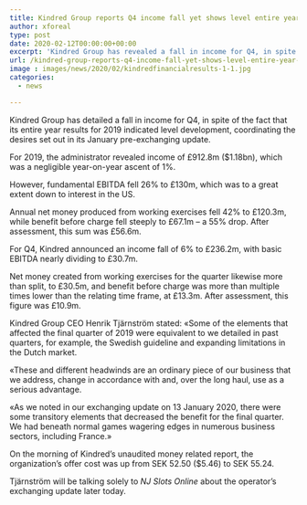 ```yaml
---
title: Kindred Group reports Q4 income fall yet shows level entire year growth
author: xforeal 
type: post
date: 2020-02-12T00:00:00+00:00
excerpt: 'Kindred Group has revealed a fall in income for Q4, in spite of the fact that its entire year results for 2019 indicated level development, coordinating the desires set out in its January pre-exchanging update '
url: /kindred-group-reports-q4-income-fall-yet-shows-level-entire-year-growth/
image : images/news/2020/02/kindredfinancialresults-1-1.jpg
categories:
  - news

---
```

Kindred Group has detailed a fall in income for Q4, in spite of the fact that its entire year results for 2019 indicated level development, coordinating the desires set out in its January pre-exchanging update.

For 2019, the administrator revealed income of &pound;912.8m ($1.18bn), which was a negligible year-on-year ascent of 1&percnt;.

However, fundamental EBITDA fell 26&percnt; to &pound;130m, which was to a great extent down to interest in the US.

Annual net money produced from working exercises fell 42&percnt; to &pound;120.3m, while benefit before charge fell steeply to &pound;67.1m &ndash; a 55&percnt; drop. After assessment, this sum was &pound;56.6m.

For Q4, Kindred announced an income fall of 6&percnt; to &pound;236.2m, with basic EBITDA nearly dividing to &pound;30.7m.

Net money created from working exercises for the quarter likewise more than split, to &pound;30.5m, and benefit before charge was more than multiple times lower than the relating time frame, at &pound;13.3m. After assessment, this figure was &pound;10.9m.

Kindred Group CEO Henrik Tj&auml;rnstr&ouml;m stated: &#171;Some of the elements that affected the final quarter of 2019 were equivalent to we detailed in past quarters, for example, the Swedish guideline and expanding limitations in the Dutch market.

&#171;These and different headwinds are an ordinary piece of our business that we address, change in accordance with and, over the long haul, use as a serious advantage.

&#171;As we noted in our exchanging update on 13 January 2020, there were some transitory elements that decreased the benefit for the final quarter. We had beneath normal games wagering edges in numerous business sectors, including France.&#187;

On the morning of Kindred&#8217;s unaudited money related report, the organization&#8217;s offer cost was up from SEK 52.50 ($5.46) to SEK 55.24.

Tj&auml;rnstr&ouml;m will be talking solely to _NJ Slots Online_ about the operator&rsquo;s exchanging update later today.